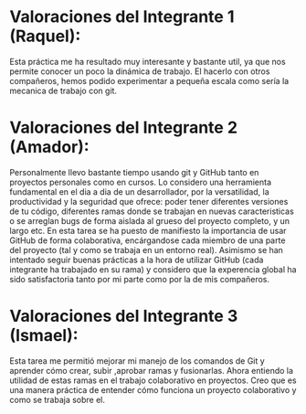 # Valoraciones del Integrante 1 (Raquel):

 Esta práctica me ha resultado muy interesante y bastante util, ya que nos permite conocer un poco la dinámica de trabajo.
 El hacerlo con otros compañeros, hemos podido experimentar a pequeña escala como sería la mecanica de trabajo con git.

# Valoraciones del Integrante 2 (Amador):

Personalmente llevo bastante tiempo usando git y GitHub tanto en proyectos personales como en cursos.
Lo considero una herramienta fundamental en el dia a dia de un desarrollador, por la versatilidad,
la productividad y la seguridad que ofrece: poder tener diferentes versiones de tu código, diferentes ramas
donde se trabajan en nuevas caracteristicas o se arreglan bugs de forma aislada al grueso del proyecto completo, y un largo etc.
En esta tarea se ha puesto de manifiesto la importancia de usar GitHub de forma colaborativa, encárgandose cada miembro de una
parte del proyecto (tal y como se trabaja en un entorno real). Asimismo se han intentado seguir buenas prácticas a la hora de 
utilizar GitHub (cada integrante ha trabajado en su rama) y considero que la experencia global ha sido satisfactoria tanto 
por mi parte como por la de mis compañeros.

# Valoraciones del Integrante 3 (Ismael):

Esta tarea me permitió mejorar mi manejo de los comandos de Git y aprender cómo crear, subir ,aprobar ramas y fusionarlas. Ahora entiendo la utilidad de estas ramas en el trabajo colaborativo en proyectos. Creo que es una manera práctica de entender cómo funciona un proyecto colaborativo y como se trabaja sobre el.
